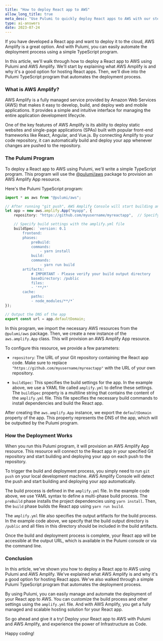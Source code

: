 ```yaml
---
title: "How to deploy React app to AWS"
allow_long_title: true
meta_desc: "Use Pulumi to quickly deploy React apps to AWS with our step-by-step guide. Ideal for developers conducting regular AWS deployments."
type: ai-answers
date: 2023-07-24
---
```


If you have developed a React app and want to deploy it to the cloud, AWS Amplify is a great option. And with Pulumi, you can easily automate the deployment process using a simple TypeScript program.

In this article, we'll walk through how to deploy a React app to AWS using Pulumi and AWS Amplify. We'll start by explaining what AWS Amplify is and why it's a good option for hosting React apps. Then, we'll dive into the Pulumi TypeScript program that automates the deployment process.

### What is AWS Amplify?

AWS Amplify is a fully managed service provided by Amazon Web Services (AWS) that makes it easy to develop, build, and deploy web and mobile applications. It provides a simple and intuitive interface for managing the entire application development lifecycle.

One of the key features of AWS Amplify is its ability to deploy static websites and single-page applications (SPAs) built with popular front-end frameworks like React, Angular, and Vue.js. By connecting Amplify to your code repository, it can automatically build and deploy your app whenever changes are pushed to the repository.

### The Pulumi Program

To deploy a React app to AWS using Pulumi, we'll write a simple TypeScript program. This program will use the [@pulumi/aws](https://www.pulumi.com/registry/packages/aws/) package to provision an AWS Amplify App resource.

Here's the Pulumi TypeScript program:

```typescript
import * as aws from "@pulumi/aws";

// After running "git push", AWS Amplify Console will start building and deploying app
let app = new aws.amplify.App("myapp", {
    repository: "https://github.com/myusername/myreactapp",  // Specify your git repository here

    // Specify build settings with the amplify.yml file
    buildSpec: `version: 0.1
        frontend:
        phases:
            preBuild:
            commands:
                - yarn install
            build:
            commands:
                - yarn run build
        artifacts:
            # IMPORTANT - Please verify your build output directory
            baseDirectory: /public
            files:
            - '**/*'
        cache:
            paths:
            - node_modules/**/*`
});

// Output the DNS of the app
export const url = app.defaultDomain;
```

In this program, we import the necessary AWS resources from the `@pulumi/aws` package. Then, we create a new instance of the `aws.amplify.App` class. This will provision an AWS Amplify App resource.

To configure this resource, we provide a few parameters:

- `repository`: The URL of your Git repository containing the React app code. Make sure to replace `"https://github.com/myusername/myreactapp"` with the URL of your own repository.

- `buildSpec`: This specifies the build settings for the app. In the example above, we use a YAML file called `amplify.yml` to define these settings. The `buildSpec` property is a multiline string that contains the content of the `amplify.yml` file. This file specifies the necessary build commands to install dependencies and build the React app.

After creating the `aws.amplify.App` instance, we export the `defaultDomain` property of the app. This property represents the DNS of the app, which will be outputted by the Pulumi program.

### How the Deployment Works

When you run this Pulumi program, it will provision an AWS Amplify App resource. This resource will connect to the React app in your specified Git repository and start building and deploying your app on each push to the repository.

To trigger the build and deployment process, you simply need to run `git push` on your local development machine. AWS Amplify Console will detect the push and start building and deploying your app automatically.

The build process is defined in the `amplify.yml` file. In the example code above, we use YAML syntax to define a multi-phase build process. The `preBuild` phase installs the project dependencies using `yarn install`. Then, the `build` phase builds the React app using `yarn run build`.

The `amplify.yml` file also specifies the output artifacts for the build process. In the example code above, we specify that the build output directory is `/public` and all files in this directory should be included in the build artifacts.

Once the build and deployment process is complete, your React app will be accessible at the output URL, which is available in the Pulumi console or via the command line.

### Conclusion

In this article, we've shown you how to deploy a React app to AWS using Pulumi and AWS Amplify. We've explained what AWS Amplify is and why it's a good option for hosting React apps. We've also walked through a simple Pulumi TypeScript program that automates the deployment process.

By using Pulumi, you can easily manage and automate the deployment of your React app to AWS. You can customize the build process and other settings using the `amplify.yml` file. And with AWS Amplify, you get a fully managed and scalable hosting solution for your React app.

So go ahead and give it a try! Deploy your React app to AWS with Pulumi and AWS Amplify, and experience the power of Infrastructure as Code.

Happy coding!
